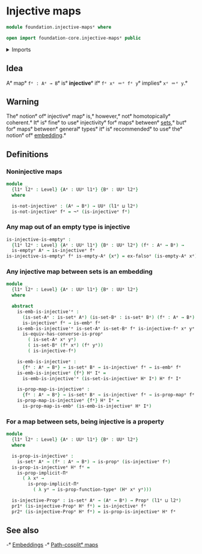 # Injective maps

```agda
module foundation.injective-mapsᵉ where

open import foundation-core.injective-mapsᵉ public
```

<details><summary>Imports</summary>

```agda
open import foundation.dependent-pair-typesᵉ
open import foundation.logical-equivalencesᵉ
open import foundation.universe-levelsᵉ

open import foundation-core.embeddingsᵉ
open import foundation-core.empty-typesᵉ
open import foundation-core.identity-typesᵉ
open import foundation-core.negationᵉ
open import foundation-core.propositional-mapsᵉ
open import foundation-core.propositionsᵉ
open import foundation-core.setsᵉ
```

</details>

## Idea

Aᵉ mapᵉ `fᵉ : Aᵉ → B`ᵉ isᵉ **injective**ᵉ ifᵉ `fᵉ xᵉ ＝ᵉ fᵉ y`ᵉ impliesᵉ `xᵉ ＝ᵉ y`.ᵉ

## Warning

Theᵉ notionᵉ ofᵉ injectiveᵉ mapᵉ is,ᵉ however,ᵉ notᵉ homotopicallyᵉ coherent.ᵉ Itᵉ isᵉ fineᵉ
to useᵉ injectivityᵉ forᵉ mapsᵉ betweenᵉ [sets](foundation-core.sets.md),ᵉ butᵉ forᵉ
mapsᵉ betweenᵉ generalᵉ typesᵉ itᵉ isᵉ recommendedᵉ to useᵉ theᵉ notionᵉ ofᵉ
[embedding](foundation-core.embeddings.md).ᵉ

## Definitions

### Noninjective maps

```agda
module _
  {l1ᵉ l2ᵉ : Level} {Aᵉ : UUᵉ l1ᵉ} {Bᵉ : UUᵉ l2ᵉ}
  where

  is-not-injectiveᵉ : (Aᵉ → Bᵉ) → UUᵉ (l1ᵉ ⊔ l2ᵉ)
  is-not-injectiveᵉ fᵉ = ¬ᵉ (is-injectiveᵉ fᵉ)
```

### Any map out of an empty type is injective

```agda
is-injective-is-emptyᵉ :
  {l1ᵉ l2ᵉ : Level} {Aᵉ : UUᵉ l1ᵉ} {Bᵉ : UUᵉ l2ᵉ} (fᵉ : Aᵉ → Bᵉ) →
  is-emptyᵉ Aᵉ → is-injectiveᵉ fᵉ
is-injective-is-emptyᵉ fᵉ is-empty-Aᵉ {xᵉ} = ex-falsoᵉ (is-empty-Aᵉ xᵉ)
```

### Any injective map between sets is an embedding

```agda
module _
  {l1ᵉ l2ᵉ : Level} {Aᵉ : UUᵉ l1ᵉ} {Bᵉ : UUᵉ l2ᵉ}
  where

  abstract
    is-emb-is-injective'ᵉ :
      (is-set-Aᵉ : is-setᵉ Aᵉ) (is-set-Bᵉ : is-setᵉ Bᵉ) (fᵉ : Aᵉ → Bᵉ) →
      is-injectiveᵉ fᵉ → is-embᵉ fᵉ
    is-emb-is-injective'ᵉ is-set-Aᵉ is-set-Bᵉ fᵉ is-injective-fᵉ xᵉ yᵉ =
      is-equiv-has-converse-is-propᵉ
        ( is-set-Aᵉ xᵉ yᵉ)
        ( is-set-Bᵉ (fᵉ xᵉ) (fᵉ yᵉ))
        ( is-injective-fᵉ)

    is-emb-is-injectiveᵉ :
      {fᵉ : Aᵉ → Bᵉ} → is-setᵉ Bᵉ → is-injectiveᵉ fᵉ → is-embᵉ fᵉ
    is-emb-is-injectiveᵉ {fᵉ} Hᵉ Iᵉ =
      is-emb-is-injective'ᵉ (is-set-is-injectiveᵉ Hᵉ Iᵉ) Hᵉ fᵉ Iᵉ

    is-prop-map-is-injectiveᵉ :
      {fᵉ : Aᵉ → Bᵉ} → is-setᵉ Bᵉ → is-injectiveᵉ fᵉ → is-prop-mapᵉ fᵉ
    is-prop-map-is-injectiveᵉ {fᵉ} Hᵉ Iᵉ =
      is-prop-map-is-embᵉ (is-emb-is-injectiveᵉ Hᵉ Iᵉ)
```

### For a map between sets, being injective is a property

```agda
module _
  {l1ᵉ l2ᵉ : Level} {Aᵉ : UUᵉ l1ᵉ} {Bᵉ : UUᵉ l2ᵉ}
  where

  is-prop-is-injectiveᵉ :
    is-setᵉ Aᵉ → (fᵉ : Aᵉ → Bᵉ) → is-propᵉ (is-injectiveᵉ fᵉ)
  is-prop-is-injectiveᵉ Hᵉ fᵉ =
    is-prop-implicit-Πᵉ
      ( λ xᵉ →
        is-prop-implicit-Πᵉ
          ( λ yᵉ → is-prop-function-typeᵉ (Hᵉ xᵉ yᵉ)))

  is-injective-Propᵉ : is-setᵉ Aᵉ → (Aᵉ → Bᵉ) → Propᵉ (l1ᵉ ⊔ l2ᵉ)
  pr1ᵉ (is-injective-Propᵉ Hᵉ fᵉ) = is-injectiveᵉ fᵉ
  pr2ᵉ (is-injective-Propᵉ Hᵉ fᵉ) = is-prop-is-injectiveᵉ Hᵉ fᵉ
```

## See also

-ᵉ [Embeddings](foundation-core.embeddings.mdᵉ)
-ᵉ [Path-cosplitᵉ maps](foundation.path-cosplit-maps.mdᵉ)